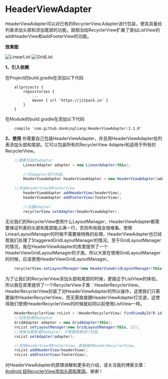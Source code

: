 # HeaderViewAdapter
HeaderViewAdapter可以对已有的RecyclerView.Adapter进行包装，使其具备给列表添加头部和添加尾部的功能。就相当给RecyclerView扩展了类似ListView的addHeaderView和addFooterView的功能。

**效果图** 

![LinearList](https://github.com/donkingliang/HeaderViewAdapter/blob/master/%E6%95%88%E6%9E%9C%E5%9B%BE/LinearList.gif)   ![GridList](https://github.com/donkingliang/HeaderViewAdapter/blob/master/%E6%95%88%E6%9E%9C%E5%9B%BE/GridList.gif)

**1、引入依赖** 

在Project的build.gradle在添加以下代码

```
	allprojects {
		repositories {
			...
			maven { url 'https://jitpack.io' }
		}
	}
```
在Module的build.gradle在添加以下代码

```
	compile 'com.github.donkingliang:HeaderViewAdapter:1.1.0'
```

**2、使用** 
你需要自己包装HeaderViewAdapter，并且用HeaderViewAdapter给列表添加头部和尾部。它可以包装所有的RecyclerView Adapter和适用于所有的RecyclerView。
```java
	//需要包装的adapter
        LinearAdapter adapter = new LinearAdapter(this);
	
        //对adapter进行包装。
        HeaderViewAdapter headerViewAdapter = new HeaderViewAdapter(adapter);
	
	//添加HeaderView和FooterView
        headerViewAdapter.addHeaderView(headerView);
        headerViewAdapter.addFooterView(footerView);
	
        //设置Adapter
        recyclerView.setAdapter(headerViewAdapter);
```
无论我们的RecyclerView使用什么LayoutManager，HeaderViewAdapter都需要保证列表的头部和尾部能占满一行，否则布局就会很难看。使用LinearLayoutManager的时候不需要做特殊的处理，HeaderViewAdapter也已经帮我们处理了StaggeredGridLayoutManager的情况。至于GridLayoutManager的情况，我在HeaderViewAdapter的库里提供了一个HeaderViewGridLayoutManager的子类。所以大家在使用GridLayoutManager的时候，应该使用HeaderViewGridLayoutManager。
```java
	recyclerView.setLayoutManager(new HeaderViewGridLayoutManager(this, 2, headerViewAdapter));
```
为了让我们的RecyclerView添加头部和尾部的时候，更接近于ListView的体验。所以我在库里提供了一个RecyclerView子类：HeaderRecyclerView。HeaderRecyclerView封装了对HeaderViewAdapter的所以操作，这使我们只需要操作HeaderRecyclerView，而无需直接跟HeaderViewAdapter打交道，这使得我们使用HeaderRecyclerView的时候就如同以前使用ListView一样。
```java
    HeaderRecyclerView rvList = (HeaderRecyclerView) findViewById(R.id.rv_list);
    //这是普通的adapter
    GridAdapter adapter = new GridAdapter(this);
    rvList.setLayoutManager(new GridLayoutManager(this, 2));
    //直接设置普通的adapter，不需要直接进行包装。
    rvList.setAdapter(adapter);

    //添加HeaderView和FooterView。直接操作HeaderRecyclerView。
    rvList.addHeaderView(headerView);
    rvList.addFooterView(footerView);
```
对HeaderViewAdapter的原理讲解和更多的介绍，请关注我的博客文章：[Android 给RecyclerView添加头部和尾部](http://www.jianshu.com/p/45059108f3a7)。谢谢！
